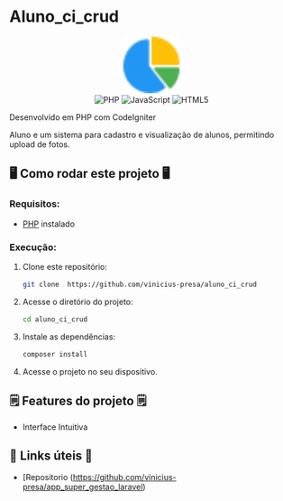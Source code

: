 # Aluno_ci_crud

<div align="center">
<img src="https://github.com/vinicius-presa/app_super_gestao_laravel/blob/master/public/img/logo.png" width="100" />


<div data-badges>
    <img src="https://img.shields.io/badge/PHP-777BB4?style=for-the-badge&logo=php&logoColor=white" alt="PHP" />
    <img src="https://img.shields.io/badge/javascript-%23F7DF1E.svg?style=for-the-badge&logo=javascript&logoColor=black" alt="JavaScript" />
    <img src="https://img.shields.io/badge/HTML5-E34F26?style=for-the-badge&logo=html5&logoColor=white" alt="HTML5" />
    
</div>
</div>

Desenvolvido em PHP com CodeIgniter

Aluno e um sistema para cadastro e visualização de alunos, permitindo upload de fotos.
## 🖥️ Como rodar este projeto 🖥️

### Requisitos:

- [PHP](https://www.php.net/) instalado

### Execução:

1. Clone este repositório:

   ```sh
   git clone  https://github.com/vinicius-presa/aluno_ci_crud
   ```

2. Acesse o diretório do projeto:

   ```sh
   cd aluno_ci_crud
   ```

3. Instale as dependências:

   ```sh
   composer install
   ```
4. Acesse o projeto no seu dispositivo.

## 🗒️ Features do projeto 🗒️

- Interface Intuitiva

## 💎 Links úteis 💎

- [Repositorio (https://github.com/vinicius-presa/app_super_gestao_laravel)
 
